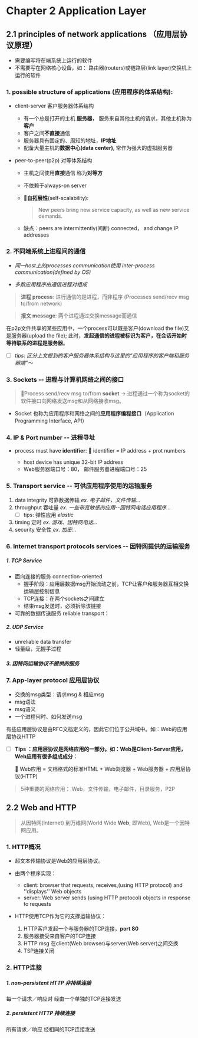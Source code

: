 # Chapter 2 Application Layer

## 2.1 principles of network applications （应用层协议原理）
- 需要编写将在端系统上运行的软件
- 不需要写在网络核心设备，如： 路由器(routers)或链路层(link layer)交换机上运行的软件

### 1. possible structure of applications (应用程序的体系结构): 
- client-server 客户服务器体系结构
        
    - 有一个总是打开的主机 **服务器**， 服务来自其他主机的请求，其他主机称为 **客户** 
    - 客户之间**不直接**通信
    - 服务器具有固定的、周知的地址，**IP地址**
    - 配备大量主机的**数据中心(data center)**, 常作为强大的虚拟服务器
        
- peer-to-peer(p2p) 对等体系结构 
    - 主机之间使用**直接**通信 称为**对等方**
    - 不依赖于always-on server
    - :yellow_heart:**自拓展性**(self-scalability): 
        > New peers bring new service capacity, as well as new service demands.
    
    - 缺点：peers are intermittently(间断) connected， and change IP addresses
    
### 2. 不同端系统上进程间的通信

- *同一host上的processes communication使用 inter-process communication(defined by OS)*

- *多数应用程序由通信进程对组成*

> **进程 process**: 进行通信的是进程，而非程序  (Processes  send/recv msg to/from network)

> **报文 message**: 两个进程通过交换message而通信


在p2p文件共享的某些应用中，一个process可以既是客户(download the file)又是服务器(upload the file);
此时，**发起通信的进程被标识为客户，在会话开始时等待联系的进程是服务器**。
- [ ] *tips: 区分上文提到的客户服务器体系结构与这里的“应用程序的客户端和服务器端”～*


### 3. Sockets -- 进程与计算机网络之间的接口
> :yellow_heart:Process send/recv msg to/from **socket**  -> 进程通过一个称为socket的软件接口向网络发送msg和从网络接收msg。

- Socket 也称为应用程序和网络之间的**应用程序编程接口**（Application Programming Interface, API）

### 4. IP & Port number -- 进程寻址
- process must have **identifier**: :yellow_heart: identifier = IP address + prot numbers

    - host device has unique 32-bit IP address 
    - Web服务器端口号：80， 邮件服务器进程端口号：25

### 5. Transport service -- 可供应用程序使用的运输服务

1. data integrity 可靠数据传输 *ex. 电子邮件，文件传输...*
2. throughput 吞吐量 *ex. 一些带宽敏感的应用--因特网电话应用程序...*  
    - [ ] tips: 弹性应用 *elastic*
3. timing 定时 *ex. 游戏、因特网电话...*
4. security 安全性 *ex. 加密...*

### 6. Internet transport protocols services -- 因特网提供的运输服务

##### 1. TCP Service
- 面向连接的服务 connection-oriented
    - 握手阶段：应用层数据msg开始流动之前，TCP让客户和服务器互相交换运输层控制信息
    - TCP连接：在两个sockets之间建立
    - 结束msg发送时，必须拆除该链接
- 可靠的数据传送服务 reliable transport：


##### 2. UDP Service
- unreliable data transfer
- 轻量级，无握手过程

##### 3. 因特网运输协议不提供的服务

### 7. App-layer protocol 应用层协议
- 交换的msg类型：请求msg & 相应msg
- msg语法
- msg语义
- 一个进程何时、如何发送msg

有些应用层协议是由RFC文档定义的，因此它们位于公共域中。如：Web的应用层协议HTTP

- [ ] **Tips ：应用层协议是网络应用的一部分。如：Web是Client-Server应用，Web应用有很多组成成分：**

    :yellow_heart: Web应用 = 文档格式的标准HTML + Web浏览器 + Web服务器 + 应用层协议(HTTP)

> 5种重要的网络应用： Web，文件传输，电子邮件，目录服务，P2P

## 2.2 Web and HTTP


> 从因特网(Internet) 到万维网(World Wide **Web**, 即Web), Web是一个因特网应用。

### 1. HTTP概况
- 超文本传输协议是Web的应用层协议。
- 由两个程序实现：
    - client: browser that requests, receives,(using HTTP protocol) and ''displays'' Web objects
    - server: Web server sends (using HTTP protocol) objects in response to requests
    
- HTTP使用TCP作为它的支撑运输协议：
    1. HTTP客户发起一个与服务器的TCP连接，**port 80**
    2. 服务器接受来自客户的TCP连接
    3. HTTP msg 在client(Web browser)与server(Web server)之间交换
    4. TSP连接关闭

### 2. HTTP连接
##### 1. non-persistent HTTP 非持续连接
每一个请求／响应对 经由一个单独的TCP连接发送

##### 2. persistent HTTP 持续连接
所有请求／响应 经相同的TCP连接发送





























